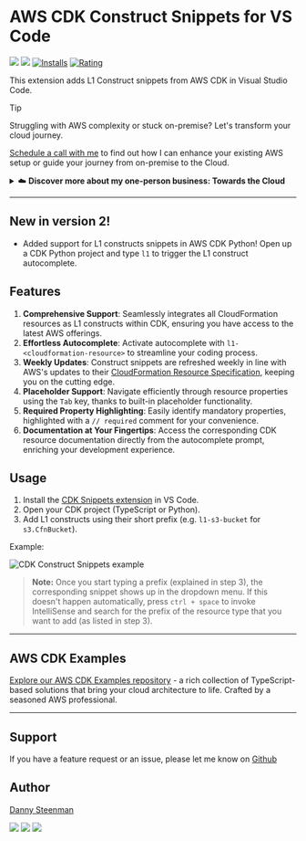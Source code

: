 # AWS CDK Construct Snippets for VS Code

[![](https://img.shields.io/visual-studio-marketplace/v/dannysteenman.cdk-snippets?color=374151&label=Visual%20Studio%20Marketplace&labelColor=000&logo=visual-studio-code&logoColor=0098FF)](https://marketplace.visualstudio.com/items?itemName=dannysteenman.cdk-snippets)
[![](https://img.shields.io/visual-studio-marketplace/v/dannysteenman.cdk-snippets?color=374151&label=Open%20VSX%20Registry&labelColor=000&logo=data:image/svg+xml;base64,PD94bWwgdmVyc2lvbj0iMS4wIiBlbmNvZGluZz0idXRmLTgiPz4KPHN2ZyB2aWV3Qm94PSI0LjYgNSA5Ni4yIDEyMi43IiB4bWxucz0iaHR0cDovL3d3dy53My5vcmcvMjAwMC9zdmciPgogIDxwYXRoIGQ9Ik0zMCA0NC4yTDUyLjYgNUg3LjN6TTQuNiA4OC41aDQ1LjNMMjcuMiA0OS40em01MSAwbDIyLjYgMzkuMiAyMi42LTM5LjJ6IiBmaWxsPSIjYzE2MGVmIi8+CiAgPHBhdGggZD0iTTUyLjYgNUwzMCA0NC4yaDQ1LjJ6TTI3LjIgNDkuNGwyMi43IDM5LjEgMjIuNi0zOS4xem01MSAwTDU1LjYgODguNWg0NS4yeiIgZmlsbD0iI2E2MGVlNSIvPgo8L3N2Zz4=&logoColor=0098FF)](https://open-vsx.org/extension/dannysteenman/cdk-snippets)
[![Installs](https://img.shields.io/visual-studio-marketplace/i/dannysteenman.cdk-snippets 'Currently Installed')](https://marketplace.visualstudio.com/items?itemName=dannysteenman.cdk-snippets)
[![Rating](https://img.shields.io/visual-studio-marketplace/stars/dannysteenman.cdk-snippets)](https://marketplace.visualstudio.com/items?itemName=dannysteenman.cdk-snippets)

This extension adds L1 Construct snippets from AWS CDK in Visual Studio Code.

> [!TIP]
> Struggling with AWS complexity or stuck on-premise? Let's transform your cloud journey.
>
> [Schedule a call with me](https://towardsthecloud.com/contact) to find out how I can enhance your existing AWS setup or guide your journey from on-premise to the Cloud.
>
> <details><summary>☁️ <strong>Discover more about my one-person business: Towards the Cloud</strong></summary>
>
> <br/>
>
> Hi, I'm Danny – AWS expert and founder of [Towards the Cloud](https://towardsthecloud.com). With over a decade of hands-on experience, I specialized myself in deploying well-architected, highly scalable and cost-effective AWS Solutions using Infrastructure as Code (IaC).
>
> #### When you work with me, you're getting a package deal of expertise and personalized service:
>
> - **AWS CDK Proficiency**: I bring deep AWS CDK knowledge to the table, ensuring your infrastructure is not just maintainable and scalable, but also fully automated.
> - **AWS Certified**: [Equipped with 7 AWS Certifications](https://www.credly.com/users/dannysteenman/badges), including DevOps Engineer & Solutions Architect Professional, to ensure best practices across diverse cloud scenarios.
> - **Direct Access**: You work with me, not a team of managers. Expect quick decisions and high-quality work.
> - **Tailored Solutions**: Understanding that no two businesses are alike, I Custom-fit cloud infrastructure for your unique needs.
> - **Cost-Effective**: I'll optimize your AWS spending without cutting corners on performance or security.
> - **Seamless CI/CD**: I'll set up smooth CI/CD processes using GitHub Actions, making changes a breeze through Pull Requests.
>
> *My mission is simple: I'll free you from infrastructure headaches so you can focus on what truly matters – your core business.*
>
> Ready to unlock the full potential of AWS Cloud?
>
> <a href="https://towardsthecloud.com/contact"><img alt="Schedule your call" src="https://img.shields.io/badge/schedule%20your%20call-success.svg?style=for-the-badge"/></a>
> </details>

---

## New in version 2!

- Added support for L1 constructs snippets in AWS CDK Python! Open up a CDK Python project and type `l1` to trigger the L1 construct autocomplete.

## Features

1. **Comprehensive Support**: Seamlessly integrates all CloudFormation resources as L1 constructs within CDK, ensuring you have access to the latest AWS offerings.
2. **Effortless Autocomplete**: Activate autocomplete with `l1-<cloudformation-resource>` to streamline your coding process.
3. **Weekly Updates**: Construct snippets are refreshed weekly in line with AWS's updates to their [CloudFormation Resource Specification](https://docs.aws.amazon.com/AWSCloudFormation/latest/UserGuide/cfn-resource-specification.html), keeping you on the cutting edge.
4. **Placeholder Support**: Navigate efficiently through resource properties using the `Tab` key, thanks to built-in placeholder functionality.
5. **Required Property Highlighting**: Easily identify mandatory properties, highlighted with a `// required` comment for your convenience.
6. **Documentation at Your Fingertips**: Access the corresponding CDK resource documentation directly from the autocomplete prompt, enriching your development experience.

## Usage

1. Install the [CDK Snippets extension](https://marketplace.visualstudio.com/items?itemName=dannysteenman.cdk-snippets) in VS Code.
2. Open your CDK project (TypeScript or Python).
3. Add L1 constructs using their short prefix (e.g. `l1-s3-bucket` for `s3.CfnBucket`).

Example:

![CDK Construct Snippets example](https://raw.githubusercontent.com/dannysteenman/vscode-cdk-snippets/main/images/cdk-snippet-tutorial.gif)

> **Note:** Once you start typing a prefix (explained in step 3), the corresponding snippet shows up in the dropdown menu. If this doesn't happen automatically, press `ctrl + space` to invoke IntelliSense and search for the prefix of the resource type that you want to add (as listed in step 3).

---
## AWS CDK Examples

[Explore our AWS CDK Examples repository](https://github.com/towardsthecloud/aws-cdk-examples) - a rich collection of TypeScript-based solutions that bring your cloud architecture to life. Crafted by a seasoned AWS professional.

---
## Support

If you have a feature request or an issue, please let me know on [Github](https://github.com/towardsthecloud/vscode-cdk-snippets/issues)

## Author

[Danny Steenman](https://towardsthecloud.com/about)

[![](https://img.shields.io/badge/LinkedIn-0077B5?style=for-the-badge&logo=linkedin&logoColor=white)](https://www.linkedin.com/company/towardsthecloud)
[![](https://img.shields.io/badge/X-000000?style=for-the-badge&logo=x&logoColor=white)](https://twitter.com/dannysteenman)
[![](https://img.shields.io/badge/GitHub-2b3137?style=for-the-badge&logo=github&logoColor=white)](https://github.com/towardsthecloud)
